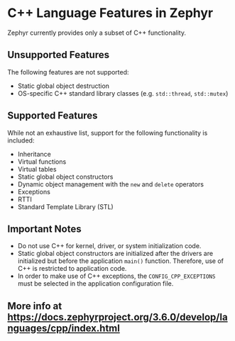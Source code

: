 # C++ Language Features in Zephyr

Zephyr currently provides only a subset of C++ functionality.

## Unsupported Features

The following features are not supported:

* Static global object destruction
* OS-specific C++ standard library classes (e.g. `std::thread`, `std::mutex`)

## Supported Features

While not an exhaustive list, support for the following functionality is included:

* Inheritance
* Virtual functions
* Virtual tables
* Static global object constructors
* Dynamic object management with the `new` and `delete` operators
* Exceptions
* RTTI
* Standard Template Library (STL)

## Important Notes

* Do not use C++ for kernel, driver, or system initialization code.
* Static global object constructors are initialized after the drivers are initialized but before the application `main()` function. Therefore, use of C++ is restricted to application code.
* In order to make use of C++ exceptions, the `CONFIG_CPP_EXCEPTIONS` must be selected in the application configuration file.

## More info at https://docs.zephyrproject.org/3.6.0/develop/languages/cpp/index.html